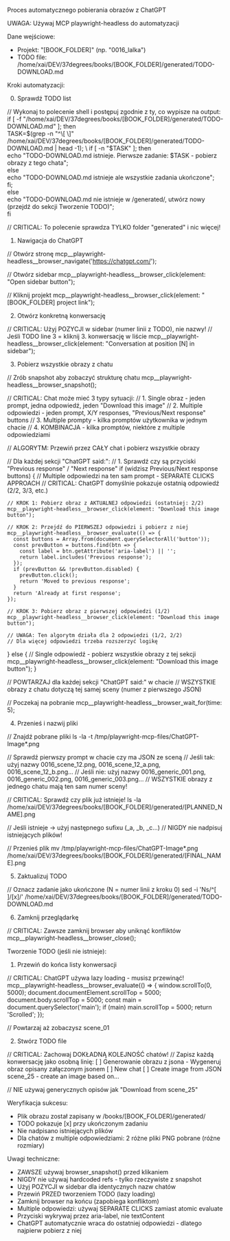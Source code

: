 Proces automatycznego pobierania obrazów z ChatGPT

UWAGA: Używaj MCP playwright-headless do automatyzacji

  Dane wejściowe:

  - Projekt: "[BOOK_FOLDER]" (np. "0016_lalka")
  - TODO file: /home/xai/DEV/37degrees/books/[BOOK_FOLDER]/generated/TODO-DOWNLOAD.md

  Kroki automatyzacji:

  0. Sprawdź TODO list

  // Wykonaj to polecenie shell i postępuj zgodnie z ty, co wypisze na output:
  if [ -f "/home/xai/DEV/37degrees/books/[BOOK_FOLDER]/generated/TODO-DOWNLOAD.md" ]; then \
    TASK=$(grep -n "^\[ \]" /home/xai/DEV/37degrees/books/[BOOK_FOLDER]/generated/TODO-DOWNLOAD.md | head -1); \
    if [ -n "$TASK" ]; then \
      echo "TODO-DOWNLOAD.md istnieje. Pierwsze zadanie: $TASK - pobierz obrazy z tego chata"; \
    else \
      echo "TODO-DOWNLOAD.md istnieje ale wszystkie zadania ukończone"; \
    fi; \
  else \
    echo "TODO-DOWNLOAD.md nie istnieje w /generated/, utwórz nowy (przejdź do sekcji Tworzenie TODO)"; \
  fi

  // CRITICAL: To polecenie sprawdza TYLKO folder "generated" i nic więcej!

  1. Nawigacja do ChatGPT

  // Otwórz stronę
  mcp__playwright-headless__browser_navigate('https://chatgpt.com/');

  // Otwórz sidebar
  mcp__playwright-headless__browser_click(element: "Open sidebar button");
  
  // Kliknij projekt
  mcp__playwright-headless__browser_click(element: "[BOOK_FOLDER] project link");

  2. Otwórz konkretną konwersację

  // CRITICAL: Użyj POZYCJI w sidebar (numer linii z TODO), nie nazwy!
  // Jeśli TODO line 3 = kliknij 3. konwersację w liście
  mcp__playwright-headless__browser_click(element: "Conversation at position [N] in sidebar");

  3. Pobierz wszystkie obrazy z chatu

  // Zrób snapshot aby zobaczyć strukturę chatu
  mcp__playwright-headless__browser_snapshot();

  // CRITICAL: Chat może mieć 3 typy sytuacji:
  // 1. Single obraz - jeden prompt, jedna odpowiedź, jeden "Download this image"
  // 2. Multiple odpowiedzi - jeden prompt, X/Y responses, "Previous/Next response" buttons
  // 3. Multiple prompty - kilka promptów użytkownika w jednym chacie
  // 4. KOMBINACJA - kilka promptów, niektóre z multiple odpowiedziami

  // ALGORYTM: Przewiń przez CAŁY chat i pobierz wszystkie obrazy
  
  // Dla każdej sekcji "ChatGPT said:":
  // 1. Sprawdź czy są przyciski "Previous response" / "Next response"
  if (widzisz Previous/Next response buttons) {
    // Multiple odpowiedzi na ten sam prompt - SEPARATE CLICKS APPROACH
    // CRITICAL: ChatGPT domyślnie pokazuje ostatnią odpowiedź (2/2, 3/3, etc.)
    
    // KROK 1: Pobierz obraz z AKTUALNEJ odpowiedzi (ostatniej: 2/2)
    mcp__playwright-headless__browser_click(element: "Download this image button");
    
    // KROK 2: Przejdź do PIERWSZEJ odpowiedzi i pobierz z niej
    mcp__playwright-headless__browser_evaluate(() => {
      const buttons = Array.from(document.querySelectorAll('button'));
      const prevButton = buttons.find(btn => {
        const label = btn.getAttribute('aria-label') || '';
        return label.includes('Previous response');
      });
      if (prevButton && !prevButton.disabled) {
        prevButton.click();
        return 'Moved to previous response';
      }
      return 'Already at first response';
    });
    
    // KROK 3: Pobierz obraz z pierwszej odpowiedzi (1/2)
    mcp__playwright-headless__browser_click(element: "Download this image button");
    
    // UWAGA: Ten algorytm działa dla 2 odpowiedzi (1/2, 2/2)
    // Dla więcej odpowiedzi trzeba rozszerzyć logikę
    
  } else {
    // Single odpowiedź - pobierz wszystkie obrazy z tej sekcji
    mcp__playwright-headless__browser_click(element: "Download this image button");
  }
  
  // POWTARZAJ dla każdej sekcji "ChatGPT said:" w chacie
  // WSZYSTKIE obrazy z chatu dotyczą tej samej sceny (numer z pierwszego JSON)
  
  // Poczekaj na pobranie
  mcp__playwright-headless__browser_wait_for(time: 5);

  4. Przenieś i nazwij pliki

  // Znajdź pobrane pliki
  ls -la -t /tmp/playwright-mcp-files/ChatGPT-Image*.png

  // Sprawdź pierwszy prompt w chacie czy ma JSON ze sceną
  // Jeśli tak: użyj nazwy 0016_scene_12.png, 0016_scene_12_a.png, 0016_scene_12_b.png...
  // Jeśli nie: użyj nazwy 0016_generic_001.png, 0016_generic_002.png, 0016_generic_003.png...
  // WSZYSTKIE obrazy z jednego chatu mają ten sam numer sceny!

  // CRITICAL: Sprawdź czy plik już istnieje!
  ls -la /home/xai/DEV/37degrees/books/[BOOK_FOLDER]/generated/[PLANNED_NAME].png
  
  // Jeśli istnieje → użyj następnego sufixu (_a, _b, _c...)
  // NIGDY nie nadpisuj istniejących plików!

  // Przenieś plik
  mv /tmp/playwright-mcp-files/ChatGPT-Image*.png /home/xai/DEV/37degrees/books/[BOOK_FOLDER]/generated/[FINAL_NAME].png

  5. Zaktualizuj TODO

  // Oznacz zadanie jako ukończone (N = numer linii z kroku 0)
  sed -i 'Ns/^\[ \]/[x]/' /home/xai/DEV/37degrees/books/[BOOK_FOLDER]/generated/TODO-DOWNLOAD.md

  6. Zamknij przeglądarkę

  // CRITICAL: Zawsze zamknij browser aby uniknąć konfliktów
  mcp__playwright-headless__browser_close();

  Tworzenie TODO (jeśli nie istnieje):

  1. Przewiń do końca listy konwersacji

  // CRITICAL: ChatGPT używa lazy loading - musisz przewinąć!
  mcp__playwright-headless__browser_evaluate(() => {
    window.scrollTo(0, 5000);
    document.documentElement.scrollTop = 5000;
    document.body.scrollTop = 5000;
    const main = document.querySelector('main');
    if (main) main.scrollTop = 5000;
    return 'Scrolled';
  });

  // Powtarzaj aż zobaczysz scene_01

  2. Stwórz TODO file

  // CRITICAL: Zachowaj DOKŁADNĄ KOLEJNOŚĆ chatów!
  // Zapisz każdą konwersację jako osobną linię:
  [ ] Generowanie obrazu z jsona - Wygeneruj obraz opisany załączonym jsonem
  [ ] New chat
  [ ] Create image from JSON scene_25 - create an image based on...
  
  // NIE używaj generycznych opisów jak "Download from scene_25"

  Weryfikacja sukcesu:

  - Plik obrazu został zapisany w /books/[BOOK_FOLDER]/generated/
  - TODO pokazuje [x] przy ukończonym zadaniu
  - Nie nadpisano istniejących plików
  - Dla chatów z multiple odpowiedziami: 2 różne pliki PNG pobrane (różne rozmiary)

  Uwagi techniczne:

  - ZAWSZE używaj browser_snapshot() przed klikaniem
  - NIGDY nie używaj hardcoded refs - tylko rzeczywiste z snapshot
  - Użyj POZYCJI w sidebar dla identycznych nazw chatów
  - Przewiń PRZED tworzeniem TODO (lazy loading)
  - Zamknij browser na końcu (zapobiega konfliktom)
  - Multiple odpowiedzi: używaj SEPARATE CLICKS zamiast atomic evaluate
  - Przyciski wykrywaj przez aria-label, nie textContent
  - ChatGPT automatycznie wraca do ostatniej odpowiedzi - dlatego najpierw pobierz z niej